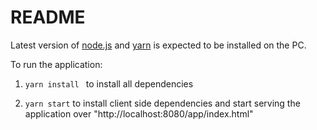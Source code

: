 # README 
Latest version of [node.js](https://nodejs.org/en/) and [yarn](https://yarnpkg.com/en/) is expected to be installed on the PC.

To run the application: 

1) ```yarn install ```
to install all dependencies

2) ```yarn start```
to install client side dependencies and start serving the application over "http://localhost:8080/app/index.html"

